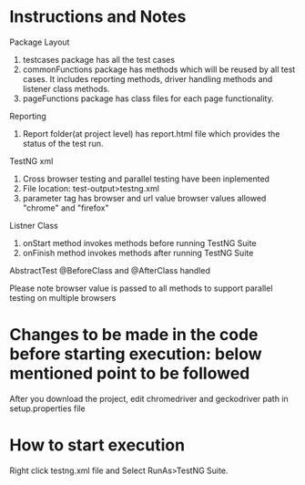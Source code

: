# Instructions and Notes

Package Layout
1. testcases package has all the test cases
2. commonFunctions package has methods which will be reused by all test cases. It includes reporting methods, driver handling methods
and listener class methods.
3. pageFunctions package has class files for each page functionality.

Reporting
1. Report folder(at project level) has report.html file which provides the status of the test run.

TestNG xml
1. Cross browser testing and parallel testing have been inplemented
2. File location: test-output>testng.xml
3. parameter tag has browser and url value browser values allowed "chrome" and "firefox"

Listner Class
1. onStart method invokes methods before running TestNG Suite
2. onFinish method invokes methods after running TestNG Suite

AbstractTest
@BeforeClass and @AfterClass handled

Please note
browser value is passed to all methods to support parallel testing on multiple browsers

# Changes to be made in the code before starting execution: below mentioned point to be followed
After you download the project, edit chromedriver and geckodriver path in setup.properties file

# How to start execution
Right click testng.xml file and Select RunAs>TestNG Suite.